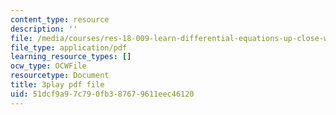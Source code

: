 ```yaml
---
content_type: resource
description: ''
file: /media/courses/res-18-009-learn-differential-equations-up-close-with-gilbert-strang-and-cleve-moler-fall-2015/51dcf9a97c790fb387679611eec46120_E97SZm2ZrBo.pdf
file_type: application/pdf
learning_resource_types: []
ocw_type: OCWFile
resourcetype: Document
title: 3play pdf file
uid: 51dcf9a9-7c79-0fb3-8767-9611eec46120
---
```

